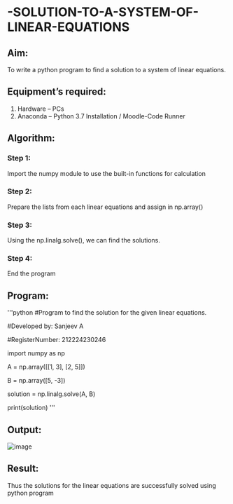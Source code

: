 # -SOLUTION-TO-A-SYSTEM-OF-LINEAR-EQUATIONS
## Aim:
To write a python program to find a solution to a system of linear equations.
## Equipment’s required:
1. 	Hardware – PCs
2. 	Anaconda – Python 3.7 Installation / Moodle-Code Runner
## Algorithm:
### Step 1: 
Import the numpy module to use the built-in functions for calculation
### Step 2: 
Prepare the lists from each linear equations and assign in np.array()
### Step 3: 
Using the np.linalg.solve(), we can find the solutions.
### Step 4: 
End the program
## Program:
'''python
#Program to find the solution for the given linear equations.

#Developed by: Sanjeev A

#RegisterNumber: 212224230246

import numpy as np

A = np.array([[1, 3], [2, 5]])

B = np.array([5, -3])

solution = np.linalg.solve(A, B)

print(solution)
'''

## Output:
![image](https://github.com/user-attachments/assets/b7231e9b-e4e2-4268-949c-79ad5c5e868c)

## Result: 
Thus the solutions for the linear equations are successfully solved using python program

